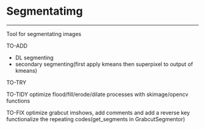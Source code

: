 # Segmentatimg
---
Tool for segmentating images

TO-ADD
- DL segmenting
- secondary segmenting(first apply kmeans then superpixel to output of kmeans)

TO-TRY

TO-TIDY
optimize flood/fill/erode/dilate processes with skimage/opencv functions

TO-FIX
optimize grabcut imshows, add comments and add a reverse key
functionalize the repeating codes(get_segments in GrabcutSegmentor)